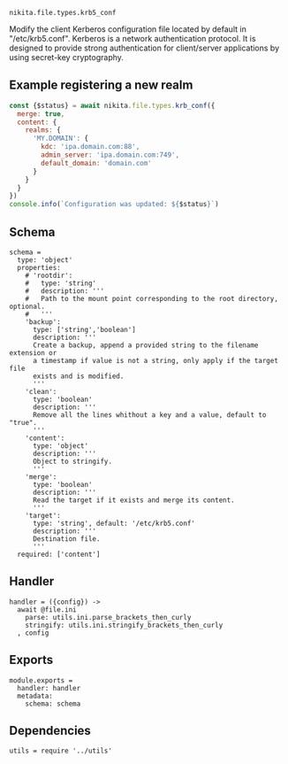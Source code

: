 
`nikita.file.types.krb5_conf`

Modify the client Kerberos configuration file located by default in
"/etc/krb5.conf". Kerberos is a network authentication protocol. It is designed
to provide strong authentication for client/server applications by using
secret-key cryptography.

## Example registering a new realm

```js
const {$status} = await nikita.file.types.krb_conf({
  merge: true,
  content: {
    realms: {
      'MY.DOMAIN': {
        kdc: 'ipa.domain.com:88',
        admin_server: 'ipa.domain.com:749',
        default_domain: 'domain.com'
      }
    }
  }
})
console.info(`Configuration was updated: ${$status}`)
```

## Schema

    schema =
      type: 'object'
      properties:
        # 'rootdir':
        #   type: 'string'
        #   description: '''
        #   Path to the mount point corresponding to the root directory, optional.
        #   '''
        'backup':
          type: ['string','boolean']
          description: '''
          Create a backup, append a provided string to the filename extension or
          a timestamp if value is not a string, only apply if the target file
          exists and is modified.
          '''
        'clean':
          type: 'boolean'
          description: '''
          Remove all the lines whithout a key and a value, default to "true".
          '''
        'content':
          type: 'object'
          description: '''
          Object to stringify.
          '''
        'merge':
          type: 'boolean'
          description: '''
          Read the target if it exists and merge its content.
          '''
        'target':
          type: 'string', default: '/etc/krb5.conf'
          description: '''
          Destination file.
          '''
      required: ['content']

## Handler

    handler = ({config}) ->
      await @file.ini
        parse: utils.ini.parse_brackets_then_curly
        stringify: utils.ini.stringify_brackets_then_curly
      , config

## Exports

    module.exports =
      handler: handler
      metadata:
        schema: schema

## Dependencies

    utils = require '../utils'
